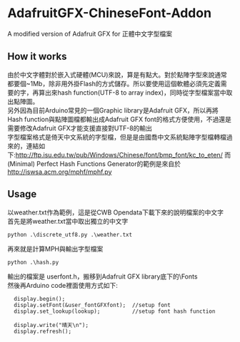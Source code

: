 # AdafruitGFX-ChineseFont-Addon
A modified version of Adafruit GFX for 正體中文字型檔案 

## How it works
由於中文字體對於嵌入式硬體(MCU)來說，算是有點大。對於點陣字型來說通常都要個~1Mb，除非用外掛Flash的方式儲存。所以要使用這個軟體必須先定義需要的字，再算出來hash function(UTF-8 to array index)，同時從字型檔案當中取出點陣圖。  
另外因為目前Arduino常見的一個Graphic library是Adafruit GFX，所以再將Hash function與點陣圖檔都輸出成Adafruit GFX font的格式方便使用，不過還是需要修改Adafruit GFX才能支援直接對UTF-8的輸出  
字型檔案格式是倚天中文系統的字型檔，但是是由國喬中文系統點陣字型檔轉檔過來的，連結如下:http://ftp.isu.edu.tw/pub/Windows/Chinese/font/bmp_font/kc_to_eten/
而(Minimal) Perfect Hash Functions Generator的範例是來自於
http://iswsa.acm.org/mphf/mphf.py


## Usage
以weather.txt作為範例，這是從CWB Opendata下載下來的說明檔案的中文字  
首先是將weather.txt當中取出獨立的中文字  

```python .\discrete_utf8.py .\weather.txt ```

再來就是計算MPH與輸出字型檔案  

```python .\hash.py ```

輸出的檔案是 userfont.h，搬移到Adafruit GFX library底下的\Fonts  
然後再Arduino code裡面使用方式如下:  

```Arudino 
  display.begin();
  display.setFont(&user_fontGFXfont);  //setup font
  display.set_lookup(lookup);          //setup font hash function
  
  display.write("晴天\n");
  display.refresh();
```

